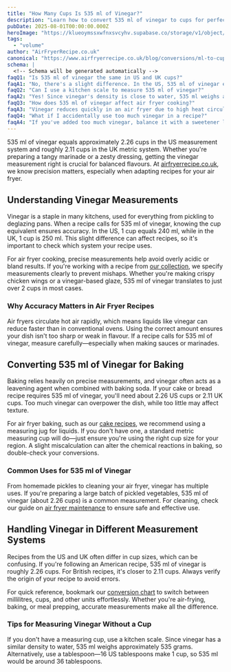 ```yaml
---
title: "How Many Cups Is 535 ml of Vinegar?"
description: "Learn how to convert 535 ml of vinegar to cups for perfect recipes every time. Includes UK & US measurements for baking and cooking."
pubDate: 2025-08-01T00:00:00.000Z
heroImage: "https://klueoymssxwfnxsvcyhv.supabase.co/storage/v1/object/public/Shmucket/how-many-cups-is-535-ml-of-vinegar.webp"
tags:
  - "volume"
author: "AirFryerRecipe.co.uk"
canonical: "https://www.airfryerrecipe.co.uk/blog/conversions/ml-to-cups/how-many-cups-is-535-ml-of-vinegar"
schema: |
  <!-- Schema will be generated automatically -->
faqQ1: "Is 535 ml of vinegar the same in US and UK cups?"
faqA1: "No, there's a slight difference. In the US, 535 ml of vinegar equals about 2.26 cups, while in the UK, it's roughly 2.11 cups. Always check which measurement system your recipe uses to ensure accuracy."
faqQ2: "Can I use a kitchen scale to measure 535 ml of vinegar?"
faqA2: "Yes! Since vinegar's density is close to water, 535 ml weighs about 535 grams. This method is especially handy if you don't have a measuring jug or cup available."
faqQ3: "How does 535 ml of vinegar affect air fryer cooking?"
faqA3: "Vinegar reduces quickly in an air fryer due to high heat circulation. Using the correct amount (about 2.26 US cups) prevents overly acidic flavours. It's great for marinades but measure carefully for balanced results."
faqQ4: "What if I accidentally use too much vinegar in a recipe?"
faqA4: "If you've added too much vinegar, balance it with a sweetener like sugar or honey. For savoury dishes, dilute with broth or water. In baking, adjust other wet ingredients slightly to compensate."
---
```

<p>535 ml of vinegar equals approximately 2.26 cups in the US measurement system and roughly 2.11 cups in the UK metric system. Whether you're preparing a tangy marinade or a zesty dressing, getting the vinegar measurement right is crucial for balanced flavours. At <a href=https://www.airfryerrecipe.co.uk>airfryerrecipe.co.uk</a>, we know precision matters, especially when adapting recipes for your air fryer.</p>  

<h2>Understanding Vinegar Measurements</h2>  
<p>Vinegar is a staple in many kitchens, used for everything from pickling to deglazing pans. When a recipe calls for 535 ml of vinegar, knowing the cup equivalent ensures accuracy. In the US, 1 cup equals 240 ml, while in the UK, 1 cup is 250 ml. This slight difference can affect recipes, so it's important to check which system your recipe uses.</p>  

<p>For air fryer cooking, precise measurements help avoid overly acidic or bland results. If you're working with a recipe from <a href=https://www.airfryerrecipe.co.uk/recipes>our collection</a>, we specify measurements clearly to prevent mishaps. Whether you're making crispy chicken wings or a vinegar-based glaze, 535 ml of vinegar translates to just over 2 cups in most cases.</p>  

<h3>Why Accuracy Matters in Air Fryer Recipes</h3>  
<p>Air fryers circulate hot air rapidly, which means liquids like vinegar can reduce faster than in conventional ovens. Using the correct amount ensures your dish isn't too sharp or weak in flavour. If a recipe calls for 535 ml of vinegar, measure carefully—especially when making sauces or marinades.</p>  

<h2>Converting 535 ml of Vinegar for Baking</h2>  
<p>Baking relies heavily on precise measurements, and vinegar often acts as a leavening agent when combined with baking soda. If your cake or bread recipe requires 535 ml of vinegar, you'll need about 2.26 US cups or 2.11 UK cups. Too much vinegar can overpower the dish, while too little may affect texture.</p>  

<p>For air fryer baking, such as our <a href=https://www.airfryerrecipe.co.uk/recipe-category/cakes>cake recipes</a>, we recommend using a measuring jug for liquids. If you don't have one, a standard metric measuring cup will do—just ensure you're using the right cup size for your region. A slight miscalculation can alter the chemical reactions in baking, so double-check your conversions.</p>  

<h3>Common Uses for 535 ml of Vinegar</h3>  
<p>From homemade pickles to cleaning your air fryer, vinegar has multiple uses. If you're preparing a large batch of pickled vegetables, 535 ml of vinegar (about 2.26 cups) is a common measurement. For cleaning, check our guide on <a href=https://www.airfryerrecipe.co.uk/air-fryer-cleaner>air fryer maintenance</a> to ensure safe and effective use.</p>  

<h2>Handling Vinegar in Different Measurement Systems</h2>  
<p>Recipes from the US and UK often differ in cup sizes, which can be confusing. If you're following an American recipe, 535 ml of vinegar is roughly 2.26 cups. For British recipes, it's closer to 2.11 cups. Always verify the origin of your recipe to avoid errors.</p>  

<p>For quick reference, bookmark our <a href=https://www.airfryerrecipe.co.uk/air-fryer-conversion-chart>conversion chart</a> to switch between millilitres, cups, and other units effortlessly. Whether you're air-frying, baking, or meal prepping, accurate measurements make all the difference.</p>  

<h3>Tips for Measuring Vinegar Without a Cup</h3>  
<p>If you don't have a measuring cup, use a kitchen scale. Since vinegar has a similar density to water, 535 ml weighs approximately 535 grams. Alternatively, use a tablespoon—16 US tablespoons make 1 cup, so 535 ml would be around 36 tablespoons.</p>
